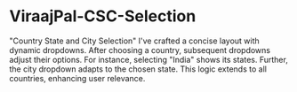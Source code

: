 # ViraajPal-CSC-Selection
"Country State and City Selection" I've crafted a concise layout with dynamic dropdowns. After choosing a country, subsequent dropdowns adjust their options. For instance, selecting "India" shows its states. Further, the city dropdown adapts to the chosen state. This logic extends to all countries, enhancing user relevance.
